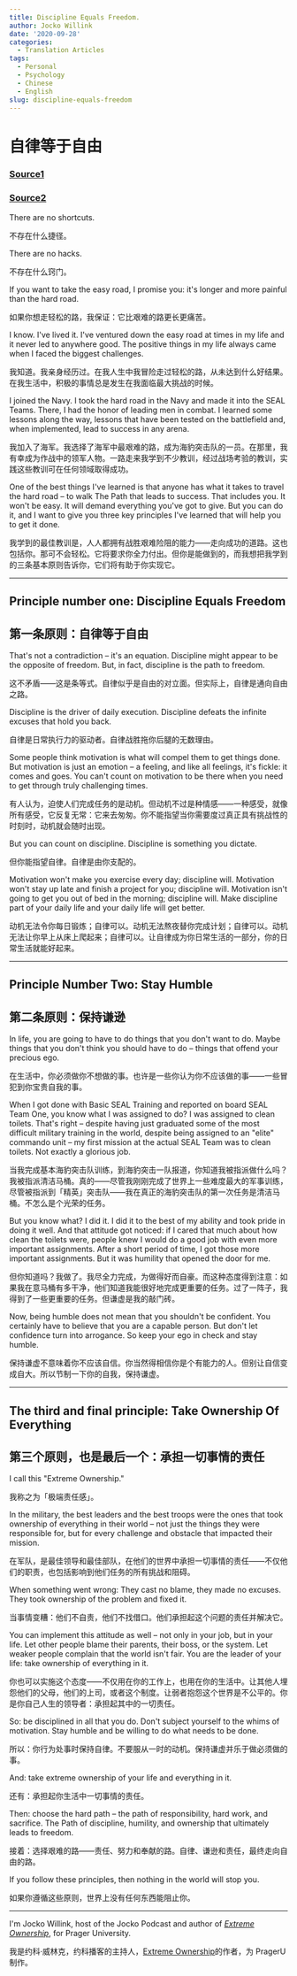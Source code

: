 ```yaml
---
title: Discipline Equals Freedom.
author: Jocko Willink
date: '2020-09-28'
categories:
  - Translation Articles
tags:
  - Personal
  - Psychology
  - Chinese
  - English
slug: discipline-equals-freedom
---
```


# 自律等于自由


### [Source1](https://mp.weixin.qq.com/s/QxMwZIC8He-pPkJBMPEpbg)

### [Source2](https://www.youtube.com/watch?v=eBmVv2P-v2s)



There are no shortcuts.

不存在什么捷径。

 

There are no hacks.

不存在什么窍门。

 

If you want to take the easy road, I promise you: it's longer and more painful than the hard road.

如果你想走轻松的路，我保证：它比艰难的路更长更痛苦。

 

I know. I've lived it. I've ventured down the easy road at times in my life and it never led to anywhere good. The positive things in my life always came when I faced the biggest challenges.

我知道。我亲身经历过。在我人生中我冒险走过轻松的路，从未达到什么好结果。在我生活中，积极的事情总是发生在我面临最大挑战的时候。

 

I joined the Navy. I took the hard road in the Navy and made it into the SEAL Teams. There, I had the honor of leading men in combat. I learned some lessons along the way, lessons that have been tested on the battlefield and, when implemented, lead to success in any arena.

我加入了海军。我选择了海军中最艰难的路，成为海豹突击队的一员。在那里，我有幸成为作战中的领军人物。一路走来我学到不少教训，经过战场考验的教训，实践这些教训可在任何领域取得成功。

 

One of the best things I've learned is that anyone has what it takes to travel the hard road – to walk The Path that leads to success. That includes you. It won't be easy. It will demand everything you've got to give. But you can do it, and I want to give you three key principles I've learned that will help you to get it done.

我学到的最佳教训是，人人都拥有战胜艰难险阻的能力——走向成功的道路。这也包括你。那可不会轻松。它将要求你全力付出。但你是能做到的，而我想把我学到的三条基本原则告诉你，它们将有助于你实现它。

 

---


## Principle number one: Discipline Equals Freedom

## 第一条原则：自律等于自由

 

That's not a contradiction – it's an equation. Discipline might appear to be the opposite of freedom. But, in fact, discipline is the path to freedom.

这不矛盾——这是条等式。自律似乎是自由的对立面。但实际上，自律是通向自由之路。

 

Discipline is the driver of daily execution. Discipline defeats the infinite excuses that hold you back.

自律是日常执行力的驱动者。自律战胜拖你后腿的无数理由。

 

Some people think motivation is what will compel them to get things done. But motivation is just an emotion – a feeling, and like all feelings, it's fickle: it comes and goes. You can't count on motivation to be there when you need to get through truly challenging times.

有人认为，迫使人们完成任务的是动机。但动机不过是种情感——一种感受，就像所有感受，它反复无常：它来去匆匆。你不能指望当你需要度过真正具有挑战性的时刻时，动机就会随时出现。

 

But you can count on discipline. Discipline is something you dictate.

但你能指望自律。自律是由你支配的。

 

Motivation won't make you exercise every day; discipline will. Motivation won't stay up late and finish a project for you; discipline will. Motivation isn't going to get you out of bed in the morning; discipline will. Make discipline part of your daily life and your daily life will get better.

动机无法令你每日锻炼；自律可以。动机无法熬夜替你完成计划；自律可以。动机无法让你早上从床上爬起来；自律可以。让自律成为你日常生活的一部分，你的日常生活就能好起来。

---

## Principle Number Two: Stay Humble

## 第二条原则：保持谦逊

 

In life, you are going to have to do things that you don't want to do. Maybe things that you don't think you should have to do – things that offend your precious ego.

在生活中，你必须做你不想做的事。也许是一些你认为你不应该做的事——一些冒犯到你宝贵自我的事。

 

When I got done with Basic SEAL Training and reported on board SEAL Team One, you know what I was assigned to do? I was assigned to clean toilets. That's right – despite having just graduated some of the most difficult military training in the world, despite being assigned to an "elite" commando unit – my first mission at the actual SEAL Team was to clean toilets. Not exactly a glorious job.

当我完成基本海豹突击队训练，到海豹突击一队报道，你知道我被指派做什么吗？我被指派清洁马桶。真的——尽管我刚刚完成了世界上一些难度最大的军事训练，尽管被指派到「精英」突击队——我在真正的海豹突击队的第一次任务是清洁马桶。不怎么是个光荣的任务。

 

But you know what? I did it. I did it to the best of my ability and took pride in doing it well. And that attitude got noticed: if I cared that much about how clean the toilets were, people knew I would do a good job with even more important assignments. After a short period of time, I got those more important assignments. But it was humility that opened the door for me.

但你知道吗？我做了。我尽全力完成，为做得好而自豪。而这种态度得到注意：如果我在意马桶有多干净，他们知道我能很好地完成更重要的任务。过了一阵子，我得到了一些更重要的任务。但谦虚是我的敲门砖。

 

Now, being humble does not mean that you shouldn't be confident. You certainly have to believe that you are a capable person. But don't let confidence turn into arrogance. So keep your ego in check and stay humble.

保持谦虚不意味着你不应该自信。你当然得相信你是个有能力的人。但别让自信变成自大。所以节制一下你的自我，保持谦虚。

---
 

## The third and final principle: Take Ownership Of Everything

## 第三个原则，也是最后一个：承担一切事情的责任

 

I call this "Extreme Ownership."

我称之为「极端责任感」。

 

In the military, the best leaders and the best troops were the ones that took ownership of everything in their world – not just the things they were responsible for, but for every challenge and obstacle that impacted their mission.

在军队，是最佳领导和最佳部队，在他们的世界中承担一切事情的责任——不仅他们的职责，也包括影响到他们任务的所有挑战和阻碍。

 

When something went wrong: They cast no blame, they made no excuses. They took ownership of the problem and fixed it.

当事情变糟：他们不自责，他们不找借口。他们承担起这个问题的责任并解决它。

 

You can implement this attitude as well – not only in your job, but in your life. Let other people blame their parents, their boss, or the system. Let weaker people complain that the world isn't fair. You are the leader of your life: take ownership of everything in it.

你也可以实施这个态度——不仅用在你的工作上，也用在你的生活中。让其他人埋怨他们的父母，他们的上司，或者这个制度。让弱者抱怨这个世界是不公平的。你是你自己人生的领导者：承担起其中的一切责任。

 

So: be disciplined in all that you do. Don't subject yourself to the whims of motivation. Stay humble and be willing to do what needs to be done.

所以：你行为处事时保持自律。不要服从一时的动机。保持谦虚并乐于做必须做的事。

 

And: take extreme ownership of your life and everything in it.

还有：承担起你生活中一切事情的责任。

 

Then: choose the hard path – the path of responsibility, hard work, and sacrifice. The Path of discipline, humility, and ownership that ultimately leads to freedom.

接着：选择艰难的路——责任、努力和奉献的路。自律、谦逊和责任，最终走向自由的路。

 

If you follow these principles, then nothing in the world will stop you.

如果你遵循这些原则，世界上没有任何东西能阻止你。

 
---

I'm Jocko Willink, host of the Jocko Podcast and author of *[Extreme Ownership](https://www.goodreads.com/book/show/23848190-extreme-ownership?from_search=true&from_srp=true&qid=7jzFEJttQn&rank=1)*, for Prager University.

我是约科·威林克，约科播客的主持人，[Extreme Ownership](https://www.goodreads.com/book/show/23848190-extreme-ownership?from_search=true&from_srp=true&qid=7jzFEJttQn&rank=1)的作者，为 PragerU 制作。